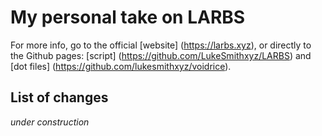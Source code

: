 # My personal take on LARBS

For more info, go to the official [website] (https://larbs.xyz), or directly to the Github pages: [script] (https://github.com/LukeSmithxyz/LARBS) and [dot files] (https://github.com/lukesmithxyz/voidrice).

## List of changes

*under construction*